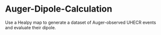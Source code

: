 # Auger-Dipole-Calculation
Use a Healpy map to generate a dataset of Auger-observed UHECR events and evaluate their dipole. 

